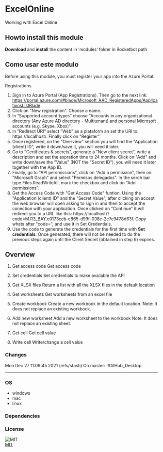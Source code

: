 



# ExcelOnline
  
Working with Excel Online  

## Howto install this module
  
__Download__ and __install__ the content in 'modules' folder in Rocketbot path  


## Como usar este modulo

Before using this module, you must register your app into the Azure Portal.

Registrations.

1. Sign in to Azure Portal (App Registrations). Then go to the next link: https://portal.azure.com/#blade/Microsoft_AAD_RegisteredApps/ApplicationsListBlade
2. Click on "New registration". Choose a name.
3. In “Supported account types” choose "Accounts in any organizational directory (Any Azure AD directory - Multitenant) and personal Microsoft accounts (e.g. Skype, Xbox)".
4. In "Redirect URI" select "Web" as a plataform an set the URI to: https://localhost/. Finally click on "Register"
5. Once registered, on the "Overview" section you will find the "Application (client) ID", write it down/save it, you will need it later.
6. Go to "Certificates & secrets", generate a "New client secret", write a description and set the expration time to 24 months. Click on "Add" and write down/save the "Value" (NOT the "Secret ID"), you will need it later together with the App ID.
7. Finally, go to "API persmissions", click on "Add a permission", then on "Microsoft Graph" and select "Permisos delegados". In the serch bar type Files.ReadWriteAll, mark the checkbox and click on "Add permissions".
8. Get the Access Code with "Get Access Code" funtion. Using the "Application (client) ID" and the "Secret Value", after clicking on accept the web browser will open asking to sign in and then to accept the conection with your application. Once clicked on "Continue" it will redirect you to a URL like this: https://localhost/?code=M.R3_BAY.c0173ccb-c865-d99f-008c-2c7c9478d63f. Copy whats after "code=", and use it in Set Credentials.
9. Use the code to generate the credentials for the first time with __Set credentials__. Once generated, there will not be needed to do the previous steps again until the Client Secret (obtained in step 6) expires.


## Overview


1. Get access code
Get access code

2. Set credentials
Set credentials to make available the API

3. Get XLSX files
Return a list with all the XLSX files in the default location

4. Get worksheets
Get worksheets from an excel file

5. Create workbook
Create a new workbook in the default location. 
Note: It does not replace an existing workbook.

6. Add new worksheet
Add a new worksheet to the workbook
Note: It does not replace an existing sheet.

7. Get cell
Get cell value

8. Write cell
Write/change a cell value

### Changes
Mon Dec 27 11:09:45 2021  (refs/stash) On master: !!GitHub_Desktop<master>

----
### OS

- windows
- mac
- linux

### Dependencies

### License
  
![MIT](https://camo.githubusercontent.com/107590fac8cbd65071396bb4d04040f76cde5bde/687474703a2f2f696d672e736869656c64732e696f2f3a6c6963656e73652d6d69742d626c75652e7376673f7374796c653d666c61742d737175617265)  
[MIT](http://opensource.org/licenses/mit-license.ph)